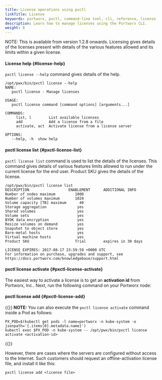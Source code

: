 ```yaml
---
title: License operations using pxctl
linkTitle: License
keywords: portworx, pxctl, command-line tool, cli, reference, license
description: Learn how to manage licenses using the Portworx CLI.
weight: 8
---
```


NOTE: This is available from version 1.2.8 onwards.
Licensing gives details of the licenses present with details of the various features allowed and its limits within a given license.

#### License help {#license-help}

`pxctl license --help` command gives details of the help.

```text
/opt/pwx/bin/pxctl license --help
NAME:
   pxctl license - Manage licenses

USAGE:
   pxctl license command [command options] [arguments...]

COMMANDS:
     list, l        List available licenses
     add            Add a license from a file
     activate, act  Activate license from a license server

OPTIONS:
   --help, -h  show help
```

#### pxctl license list {#pxctl-license-list}

`pxctl license list` command is used to list the details of the licenses. This command gives details of various features limits allowed to run under the current license for the end user. Product SKU gives the details of the license.

```text
/opt/pwx/bin/pxctl license list
DESCRIPTION                  ENABLEMENT      ADDITIONAL INFO
Number of nodes maximum         1000
Number of volumes maximum       1024
Volume capacity [TB] maximum      40
Storage aggregation              yes
Shared volumes                   yes
Volume sets                      yes
BYOK data encryption             yes
Resize volumes on demand         yes
Snapshot to object store         yes
Bare-metal hosts                 yes
Virtual machine hosts            yes
Product SKU                     Trial        expires in 30 days

LICENSE EXPIRES: 2017-08-17 23:59:59 +0000 UTC
For information on purchase, upgrades and support, see
https://docs.portworx.com/knowledgebase/support.html
```

#### pxctl license activate {#pxctl-license-activate}

The easiest way to activate a license is to get an **activation id** from Portworx, Inc.. Next, run the following command on your Portworx node:

#### pxctl license add {#pxctl-license-add}

{{<info>}}
**NOTE:** You can also execute the `pxctl license activate` command inside a Pod as follows:

```text
PX_POD=$(kubectl get pods -l name=portworx -n kube-system -o jsonpath='{.items[0].metadata.name}')
kubectl exec $PX_POD -n kube-system -- /opt/pwx/bin/pxctl license activate <activation-id>
```

{{</info>}}


However, there are cases where the servers are configured without access to the Internet. Such customers should request an offline-activation license file, and install it like this:

```text
pxctl license add <license file>
```
